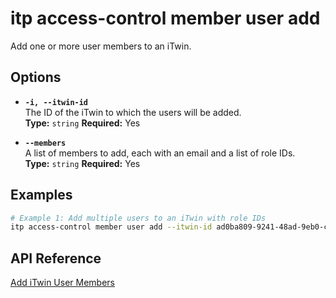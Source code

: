 # itp access-control member user add

Add one or more user members to an iTwin.

## Options

- **`-i, --itwin-id`**  
  The ID of the iTwin to which the users will be added.  
  **Type:** `string` **Required:** Yes

- **`--members`**  
  A list of members to add, each with an email and a list of role IDs.  
  **Type:** `string` **Required:** Yes

## Examples

```bash
# Example 1: Add multiple users to an iTwin with role IDs
itp access-control member user add --itwin-id ad0ba809-9241-48ad-9eb0-c8038c1a1d51 --members '[{"email": "user1@example.com", "roleIds": ["5abbfcef-0eab-472a-b5f5-5c5a43df34b1", "83ee0d80-dea3-495a-b6c0-7bb102ebbcc3"]}, {"email": "user2@example.com", "roleIds": ["5abbfcef-0eab-472a-b5f5-5c5a43df34b1"]}]'
```

## API Reference

[Add iTwin User Members](https://developer.bentley.com/apis/access-control-v2/operations/add-itwin-user-members/)